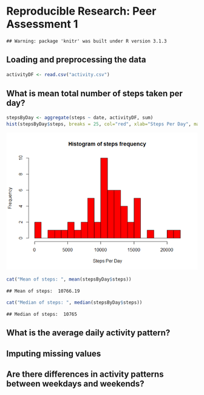 # Reproducible Research: Peer Assessment 1

```
## Warning: package 'knitr' was built under R version 3.1.3
```

## Loading and preprocessing the data

```r
activityDF <- read.csv("activity.csv")
```

## What is mean total number of steps taken per day?

```r
stepsByDay <- aggregate(steps ~ date, activityDF, sum)
hist(stepsByDay$steps, breaks = 25, col="red", xlab="Steps Per Day", main = "Histogram of steps frequency")
```

![](PA1_template_files/figure-html/histmeanmedian-1.png) 

```r
cat("Mean of steps: ", mean(stepsByDay$steps))
```

```
## Mean of steps:  10766.19
```

```r
cat("Median of steps: ", median(stepsByDay$steps))
```

```
## Median of steps:  10765
```


## What is the average daily activity pattern?



## Imputing missing values



## Are there differences in activity patterns between weekdays and weekends?
